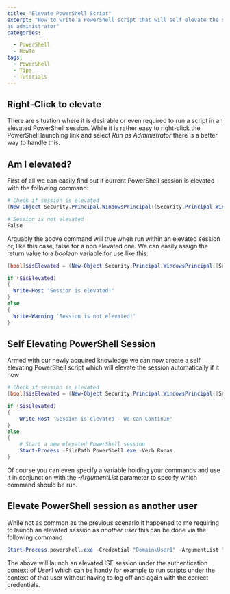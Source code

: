 ```yaml
---
title: "Elevate PowerShell Script"
excerpt: "How to write a PowerShell script that will self elevate the session if it is not being run
as administrator"
categories:

  - PowerShell
  - HowTo
tags:
  - PowerShell
  - Tips
  - Tutorials
---
```


## Right-Click to elevate

There are situation where it is desirable or even required to run a script in an elevated PowerShell session. While it is rather easy to right-click the PowerShell launching link and select *Run as Administrator* there is a better way to handle this.

## Am I elevated?

First of all we can easily find out if current PowerShell session is elevated with the following command:

```powershell
# Check if session is elevated
(New-Object Security.Principal.WindowsPrincipal([Security.Principal.WindowsIdentity]::GetCurrent())).IsInRole([Security.Principal.WindowsBuiltInRole]::Administrator)

# Session is not elevated
False
```

Arguably the above command will true when run within an elevated session or, like this case, false for a non elevated one. We can easily assign the return value to a *boolean* variable for use like this:

```powershell
[bool]$isElevated = (New-Object Security.Principal.WindowsPrincipal([Security.Principal.WindowsIdentity]::GetCurrent())).IsInRole([Security.Principal.WindowsBuiltInRole]::Administrator)

if ($isElevated)
{
  Write-Host 'Session is elevated!'
}
else
{
  Write-Warning 'Session is not elevated!'
}
```

## Self Elevating PowerShell Session

Armed with our newly acquired knowledge we can now create a self elevating PowerShell script which will elevate the session automatically if it now

```powershell
# Check if session is elevated
[bool]$isElevated = (New-Object Security.Principal.WindowsPrincipal([Security.Principal.WindowsIdentity]::GetCurrent())).IsInRole([Security.Principal.WindowsBuiltInRole]::Administrator)

if ($isElevated)
{
	Write-Host 'Session is elevated - We can Continue'
}
else
{
	# Start a new elevated PowerShell session
	Start-Process -FilePath PowerShell.exe -Verb Runas
}
```

Of course you can even specify a variable holding your commands and use it in conjunction with the *-ArgumentList* parameter to specify which command should be run.

## Elevate PowerShell session as another user

While not as common as the previous scenario it happened to me requiring to launch an elevated session as *another user* this can be done via the following command

```powershell
Start-Process powershell.exe -Credential "Domain\User1" -ArgumentList "Start-Process powershell_ise.exe -Verb RunAs"
```

The above will launch an elevated ISE session under the authentication context of *User1* which can be handy for example to run scripts under the context of that user without having to log off and again with the correct credentials.

